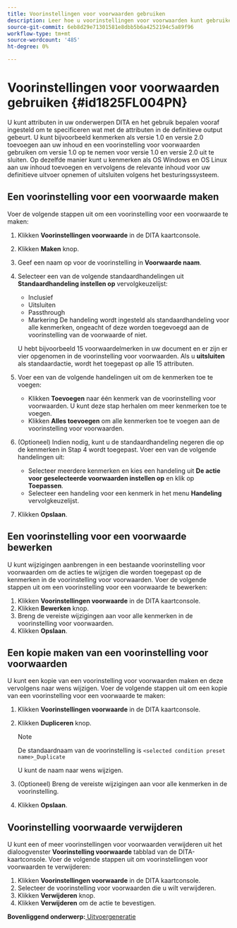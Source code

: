 ```yaml
---
title: Voorinstellingen voor voorwaarden gebruiken
description: Leer hoe u voorinstellingen voor voorwaarden kunt gebruiken
source-git-commit: 6eb8d29e71301581e8dbb5b6a4252194c5a89f96
workflow-type: tm+mt
source-wordcount: '485'
ht-degree: 0%

---
```



# Voorinstellingen voor voorwaarden gebruiken {#id1825FL004PN}

U kunt attributen in uw onderwerpen DITA en het gebruik bepalen vooraf ingesteld om te specificeren wat met de attributen in de definitieve output gebeurt. U kunt bijvoorbeeld kenmerken als versie 1.0 en versie 2.0 toevoegen aan uw inhoud en een voorinstelling voor voorwaarden gebruiken om versie 1.0 op te nemen voor versie 1.0 en versie 2.0 uit te sluiten. Op dezelfde manier kunt u kenmerken als OS Windows en OS Linux aan uw inhoud toevoegen en vervolgens de relevante inhoud voor uw definitieve uitvoer opnemen of uitsluiten volgens het besturingssysteem.

## Een voorinstelling voor een voorwaarde maken

Voer de volgende stappen uit om een voorinstelling voor een voorwaarde te maken:

1. Klikken **Voorinstellingen voorwaarde** in de DITA kaartconsole.
1. Klikken **Maken** knop.
1. Geef een naam op voor de voorinstelling in **Voorwaarde naam**.
1. Selecteer een van de volgende standaardhandelingen uit **Standaardhandeling instellen op** vervolgkeuzelijst:

   - Inclusief
   - Uitsluiten
   - Passthrough
   - Markering De handeling wordt ingesteld als standaardhandeling voor alle kenmerken, ongeacht of deze worden toegevoegd aan de voorinstelling van de voorwaarde of niet.

   U hebt bijvoorbeeld 15 voorwaardelmerken in uw document en er zijn er vier opgenomen in de voorinstelling voor voorwaarden. Als u **uitsluiten** als standaardactie, wordt het toegepast op alle 15 attributen.

1. Voer een van de volgende handelingen uit om de kenmerken toe te voegen:
   - Klikken **Toevoegen** naar één kenmerk van de voorinstelling voor voorwaarden. U kunt deze stap herhalen om meer kenmerken toe te voegen.
   - Klikken **Alles toevoegen** om alle kenmerken toe te voegen aan de voorinstelling voor voorwaarden.
1. \(Optioneel\) Indien nodig, kunt u de standaardhandeling negeren die op de kenmerken in Stap 4 wordt toegepast. Voer een van de volgende handelingen uit:
   - Selecteer meerdere kenmerken en kies een handeling uit **De actie voor geselecteerde voorwaarden instellen op** en klik op **Toepassen**.
   - Selecteer een handeling voor een kenmerk in het menu **Handeling** vervolgkeuzelijst.
1. Klikken **Opslaan**.

## Een voorinstelling voor een voorwaarde bewerken

U kunt wijzigingen aanbrengen in een bestaande voorinstelling voor voorwaarden om de acties te wijzigen die worden toegepast op de kenmerken in de voorinstelling voor voorwaarden. Voer de volgende stappen uit om een voorinstelling voor een voorwaarde te bewerken:

1. Klikken **Voorinstellingen voorwaarde** in de DITA kaartconsole.
1. Klikken **Bewerken** knop.
1. Breng de vereiste wijzigingen aan voor alle kenmerken in de voorinstelling voor voorwaarden.
1. Klikken **Opslaan**.

## Een kopie maken van een voorinstelling voor voorwaarden

U kunt een kopie van een voorinstelling voor voorwaarden maken en deze vervolgens naar wens wijzigen. Voer de volgende stappen uit om een kopie van een voorinstelling voor een voorwaarde te maken:

1. Klikken **Voorinstellingen voorwaarde** in de DITA kaartconsole.
1. Klikken **Dupliceren** knop.

   >[!NOTE]
   >
   > De standaardnaam van de voorinstelling is `<selected condition preset name>_Duplicate`

   U kunt de naam naar wens wijzigen.

1. \(Optioneel\) Breng de vereiste wijzigingen aan voor alle kenmerken in de voorinstelling.
1. Klikken **Opslaan**.

## Voorinstelling voorwaarde verwijderen

U kunt een of meer voorinstellingen voor voorwaarden verwijderen uit het dialoogvenster **Voorinstelling voorwaarde** tabblad van de DITA-kaartconsole. Voer de volgende stappen uit om voorinstellingen voor voorwaarden te verwijderen:

1. Klikken **Voorinstellingen voorwaarde** in de DITA kaartconsole.
1. Selecteer de voorinstelling voor voorwaarden die u wilt verwijderen.
1. Klikken **Verwijderen** knop.
1. Klikken **Verwijderen** om de actie te bevestigen.

**Bovenliggend onderwerp:**[ Uitvoergeneratie](generate-output.md)

